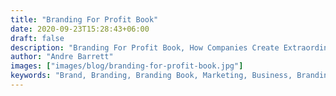 ```yaml
---
title: "Branding For Profit Book"
date: 2020-09-23T15:28:43+06:00
draft: false
description: "Branding For Profit Book, How Companies Create Extraordinary Gains From Their Brands - And How You Can Too"
author: "Andre Barrett"
images: ["images/blog/branding-for-profit-book.jpg"]
keywords: "Brand, Branding, Branding Book, Marketing, Business, Branding For Profit, Book On Branding"
---
```


